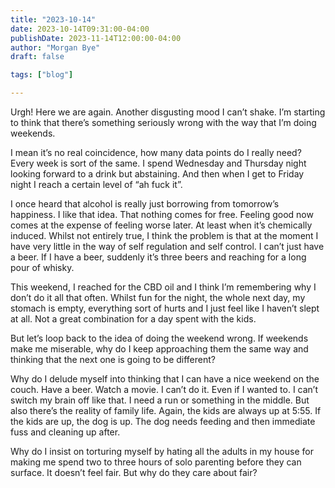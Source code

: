 ```yaml
---
title: "2023-10-14"
date: 2023-10-14T09:31:00-04:00
publishDate: 2023-11-14T12:00:00-04:00
author: "Morgan Bye"
draft: false

tags: ["blog"]

---
```


Urgh! Here we are again. Another disgusting mood I can’t shake. I’m starting to think that there’s something seriously wrong with the way that I’m doing weekends.

I mean it’s no real coincidence, how many data points do I really need? Every week is sort of the same. I spend Wednesday and Thursday night looking forward to a drink but abstaining. And then when I get to Friday night I reach a certain level of “ah fuck it”.

I once heard that alcohol is really just borrowing from tomorrow’s happiness. I like that idea. That nothing comes for free. Feeling good now comes at the expense of feeling worse later. At least when it’s chemically induced. Whilst not entirely true, I think the problem is that at the moment I have very little in the way of self regulation and self control. I can’t just have a beer. If I have a beer, suddenly it’s three beers and reaching for a long pour of whisky.

This weekend, I reached for the CBD oil and I think I’m remembering why I don’t do it all that often. Whilst fun for the night, the whole next day, my stomach is empty, everything sort of hurts and I just feel like I haven’t slept at all. Not a great combination for a day spent with the kids.

But let’s loop back to the idea of doing the weekend wrong. If weekends make me miserable, why do I keep approaching them the same way and thinking that the next one is going to be different?

Why do I delude myself into thinking that I can have a nice weekend on the couch. Have a beer. Watch a movie. I can’t do it. Even if I wanted to. I can’t switch my brain off like that. I need a run or something in the middle. But also there’s the reality of family life. Again, the kids are always up at 5:55. If the kids are up, the dog is up. The dog needs feeding and then immediate fuss and cleaning up after.

Why do I insist on torturing myself by hating all the adults in my house for making me spend two to three hours of solo parenting before they can surface. It doesn’t feel fair. But why do they care about fair?
